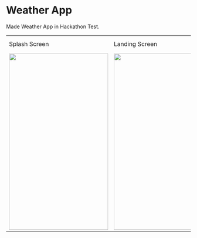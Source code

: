 
# Weather App

Made Weather App in Hackathon Test.
<table>
  <tr>
    <td>Splash Screen</td>
     <td>Landing Screen</td>
     <td>Ciry Selection Screen</td>
     <td>Home Screen</td>
  </tr>
  <tr>
    <td><img src="screenshots/Screenshot_1582745092.png" width=270 height=480></td>
    <td><img src="screenshots/Screenshot_1582745125.png" width=270 height=480></td>
    <td><img src="screenshots/Screenshot_1582745139.png" width=270 height=480></td>
  </tr>
 </table>

